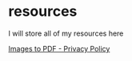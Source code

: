 # resources
I will store all of my resources here

<a href="images-to-pdf/privacy-policy.html" >Images to PDF - Privacy Policy</a>